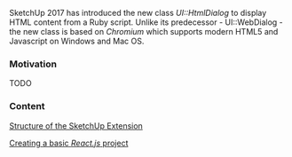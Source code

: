 SketchUp 2017 has introduced the new class *UI::HtmlDialog* to display HTML content from a Ruby script. Unlike its predecessor - UI::WebDialog - the new class is based on *Chromium* which supports modern HTML5 and Javascript on Windows and Mac OS.

### Motivation

TODO

### Content

[Structure of the SketchUp Extension](./structure.md)

[Creating a basic *React.js* project](./create_react_app.md)



